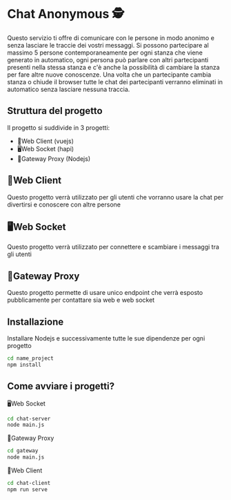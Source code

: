 # Chat Anonymous 🕵️
Questo servizio ti offre di comunicare con le persone in modo anonimo e senza lasciare le traccie dei vostri messaggi.
Si possono partecipare al massimo 5 persone contemporaneamente per ogni stanza che viene generato in automatico, ogni persona può parlare con altri partecipanti presenti nella stessa stanza e c'è anche la possibilità di cambiare la stanza per fare altre nuove conoscenze.
Una volta che un partecipante cambia stanza o chiude il browser tutte le chat dei partecipanti verranno eliminati in automatico senza lasciare nessuna traccia.

## Struttura del progetto
Il progetto si suddivide in 3 progetti:
- 📄Web Client (vuejs)
- 🖥️Web Socket (hapi)
- 🧱Gateway Proxy (Nodejs)

## 📄Web Client
Questo progetto verrà utilizzato per gli utenti che vorranno usare la chat per divertirsi e conoscere con altre persone

## 🖥️Web Socket
Questo progetto verrà utilizzato per connettere e scambiare i messaggi tra gli utenti

## 🧱Gateway Proxy
Questo progetto permette di usare unico endpoint che verrà esposto pubblicamente per contattare sia web e web socket

## Installazione
Installare Nodejs e successivamente tutte le sue dipendenze per ogni progetto
```sh
cd name_project
npm install
```

## Come avviare i progetti?
🖥️Web Socket
```sh
cd chat-server
node main.js
```

🧱Gateway Proxy
```sh
cd gateway
node main.js
```

📄Web Client
```sh
cd chat-client
npm run serve
```